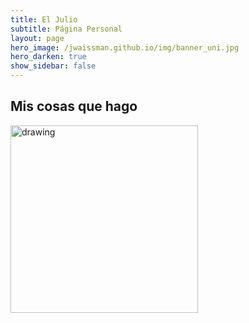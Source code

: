 ```yaml
---
title: El Julio
subtitle: Página Personal
layout: page
hero_image: /jwaissman.github.io/img/banner_uni.jpg 
hero_darken: true
show_sidebar: false
---
```


## Mis cosas que hago



<img src="/jwaissman.github.io/img/MCDLogo.png" alt="drawing" width="300"/>
